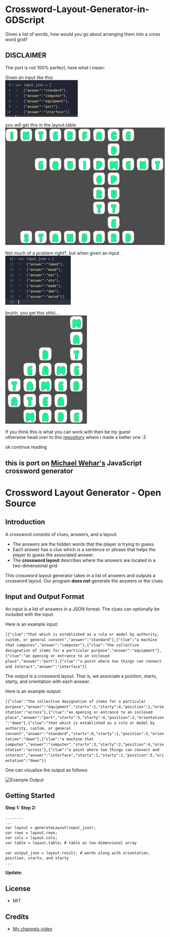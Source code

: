 
# Crossword-Layout-Generator-in-GDScript
Given a list of words, how would you go about arranging them into a cross word grid?


## DISCLAIMER
The port is not 100% perfect, here what i mean:

Given an input like this:  
![Example Output](https://github.com/Rocket-007/Crossword-Layout-Generator-in-GDScript/blob/main/screenshots/generator%20first%20exp%20input.png)

you will get this in the layout.table  
![Example Output](https://github.com/Rocket-007/Crossword-Layout-Generator-in-GDScript/blob/main/screenshots/generator%20first%20exp%20output.png)


Not much of a problem right?, but when given an input  
![Example Output](https://github.com/Rocket-007/Crossword-Layout-Generator-in-GDScript/blob/main/screenshots/generator%20first%20exp2%20input.png)

bruhh, you get this shhii...   
![Example Output](https://github.com/Rocket-007/Crossword-Layout-Generator-in-GDScript/blob/main/screenshots/generator%20first%20exp2%20output.png)


  
If you think this is what you can work with then be my guest  
otherwise head over to this [repository](https://github.com/Rocket-007/Crossword-Layout-Generator-in-GDScript-better-verson-) where i made a better one :3 

ok continue reading






## this is port on [Michael Wehar's](https://github.com/MichaelWehar/Crossword-Layout-Generator) JavaScript crossword generator



# Crossword Layout Generator - Open Source
## Introduction
A crossword consists of clues, answers, and a layout:
- The answers are the hidden words that the player is trying to guess.
- Each answer has a clue which is a sentence or phrase that helps the player to guess the associated answer.
- The **crossword layout** describes where the answers are located in a two-dimensional grid.

This crossword layout generator takes in a list of answers and outputs a crossword layout.  Our program **does not** generate the answers or the clues.

## Input and Output Format

An input is a list of answers in a JSON format.  The clues can optionally be included with the input.

Here is an example input:

`[{"clue":"that which is established as a rule or model by authority, custom, or general consent","answer":"standard"},{"clue":"a machine that computes","answer":"computer"},{"clue":"the collective designation of items for a particular purpose","answer":"equipment"},{"clue":"an opening or entrance to an inclosed place","answer":"port"},{"clue":"a point where two things can connect and interact","answer":"interface"}]`

The output is a crossword layout.  That is, we associate a position, startx, starty, and orientation with each answer.

Here is an example output:

`[{"clue":"the collective designation of items for a particular purpose","answer":"equipment","startx":1,"starty":4,"position":1,"orientation":"across"},{"clue":"an opening or entrance to an inclosed place","answer":"port","startx":5,"starty":4,"position":2,"orientation":"down"},{"clue":"that which is established as a rule or model by authority, custom, or general consent","answer":"standard","startx":8,"starty":1,"position":3,"orientation":"down"},{"clue":"a machine that computes","answer":"computer","startx":3,"starty":2,"position":4,"orientation":"across"},{"clue":"a point where two things can connect and interact","answer":"interface","startx":1,"starty":1,"position":5,"orientation":"down"}]`

One can visualize the output as follows:

![Example Output](https://github.com/MichaelWehar/Crossword-Layout-Generator/blob/master/example_images/crossword1_filled.png)

## Getting Started

**Step 1:** 
**Step 2:** 
```
........
...
var layout = generateLayout(input_json);
var rows = layout.rows;
var cols = layout.cols;
var table = layout.table; # table as two-dimensional array

var output_json = layout.result; # words along with orientation, position, startx, and starty
...
```

**Update:** 
## License
- MIT

## Credits

- [My channels video](https://m.youtube.com/watch?v=qC9rFCyMcl0)
